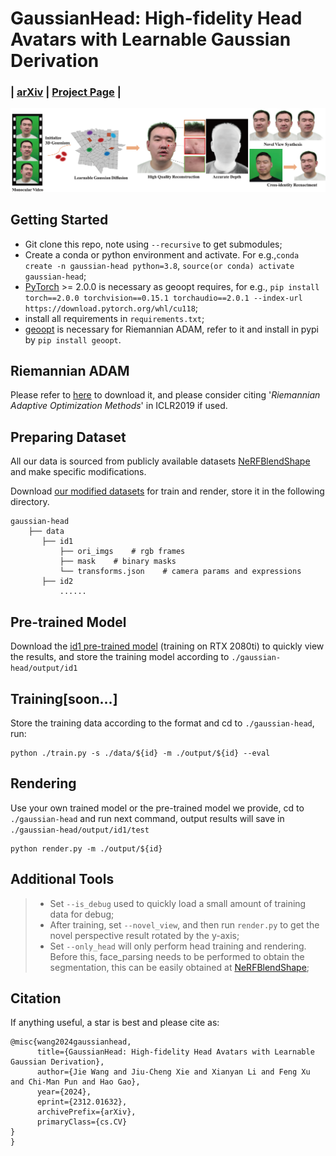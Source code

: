# GaussianHead: High-fidelity Head Avatars with Learnable Gaussian Derivation
### | [arXiv](https://arxiv.org/pdf/2312.01632.pdf) | [Project Page](https://chiehwangs.github.io/gaussian-head-page/) |
![](assets/teaser.png)



## Getting Started
* Git clone this repo, note using `--recursive` to get submodules;
* Create a conda or python environment and activate. For e.g.,`conda create -n gaussian-head python=3.8`, `source(or conda) activate gaussian-head`;
* [PyTorch](https://pytorch.org/get-started/previous-versions/) >= 2.0.0 is necessary as geoopt requires, for e.g., `pip install torch==2.0.0 torchvision==0.15.1 torchaudio==2.0.1 --index-url https://download.pytorch.org/whl/cu118`;
* install all requirements in `requirements.txt`;
* [geoopt](https://github.com/geoopt/geoopt) is necessary for Riemannian ADAM, refer to it and install in pypi by `pip install geoopt`.

## Riemannian ADAM
Please refer to [here](https://github.com/geoopt/geoopt) to download it, and please consider citing '*Riemannian Adaptive Optimization Methods*' in ICLR2019 if used.

## Preparing Dataset
All our data is sourced from publicly available datasets [NeRFBlendShape](https://drive.google.com/drive/folders/1OiUvo7vHekVpy67Nuxnh3EuJQo7hlSq1?usp=sharing) and make specific modifications. 

Download [our modified datasets](https://drive.google.com/file/d/1vriFnMGsXPVTWRsHQ37SmMNZxU17nICT/view?usp=sharing) for train and render, store it in the following directory.

```
gaussian-head
    ├── data
       ├── id1
           ├── ori_imgs    # rgb frames
           ├── mask    # binary masks
           └── transforms.json    # camera params and expressions
       ├── id2
           ......
```

## Pre-trained Model
Download the [id1 pre-trained model](https://drive.google.com/file/d/13SjlhQ7MOONPUenJHbqwdGJoGeU2Arz6/view?usp=sharing) (training on RTX 2080ti) to quickly view the results, and store the training model according to `./gaussian-head/output/id1`

## Training[soon...]
Store the training data according to the format and cd to `./gaussian-head`, run:
```
python ./train.py -s ./data/${id} -m ./output/${id} --eval
```

## Rendering
Use your own trained model or the pre-trained model we provide, cd to `./gaussian-head` and run next command, output results will save in `./gaussian-head/output/id1/test`
```
python render.py -m ./output/${id}
```

## Additional Tools
>- Set `--is_debug` used to quickly load a small amount of training data for debug;
>- After training, set `--novel_view`, and then run  `render.py` to get the novel perspective result rotated by the y-axis;
>- Set `--only_head` will only perform head training and rendering. Before this, face_parsing needs to be performed to obtain the segmentation, this can be easily obtained at [NeRFBlendShape](https://drive.google.com/drive/folders/1OiUvo7vHekVpy67Nuxnh3EuJQo7hlSq1?usp=sharing);

## Citation
If anything useful, a star is best and please cite as:
```
@misc{wang2024gaussianhead,
      title={GaussianHead: High-fidelity Head Avatars with Learnable Gaussian Derivation}, 
      author={Jie Wang and Jiu-Cheng Xie and Xianyan Li and Feng Xu and Chi-Man Pun and Hao Gao},
      year={2024},
      eprint={2312.01632},
      archivePrefix={arXiv},
      primaryClass={cs.CV}
}
}
```
